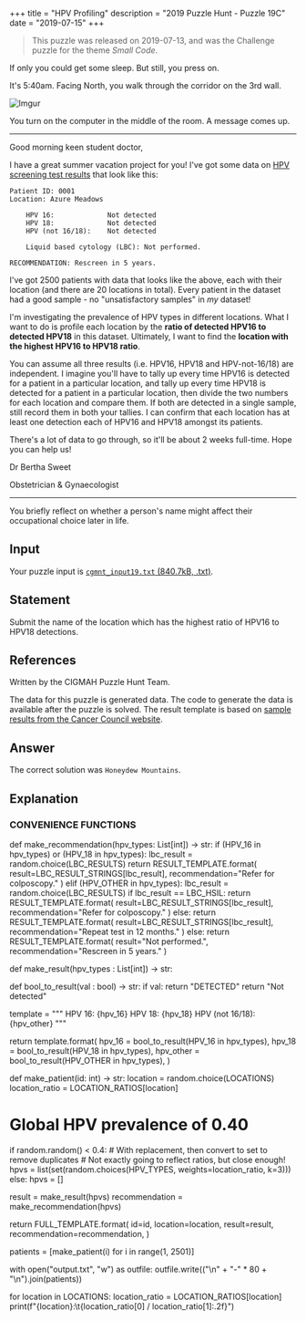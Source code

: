 +++
title = "HPV Profiling"
description = "2019 Puzzle Hunt - Puzzle 19C"
date = "2019-07-15"
+++

> This puzzle was released on 2019-07-13, and was the Challenge puzzle for the theme *Small Code*.

If only you could get some sleep. But still, you press on.

It's 5:40am. Facing North, you walk through the corridor on the 3rd wall.

![Imgur](https://i.imgur.com/qMBzfie.gif)

You turn on the computer in the middle of the room. A message comes up.

---

Good morning keen student doctor,

I have a great summer vacation project for you! I've got some data on [HPV screening test results](http://www.cancerscreening.gov.au/internet/screening/publishing.nsf/Content/guide-to-understanding-your-cervical-screening-test-results) that look like this:

```text
Patient ID: 0001
Location: Azure Meadows

    HPV 16:             Not detected
    HPV 18:             Not detected
    HPV (not 16/18):    Not detected

    Liquid based cytology (LBC): Not performed.

RECOMMENDATION: Rescreen in 5 years.
```

I've got 2500 patients with data that looks like the above, each with their location (and there are 20 locations in total). Every patient in the dataset had a good sample - no "unsatisfactory samples" in *my* dataset!

I'm investigating the prevalence of HPV types in different locations. What I want to do is profile each location by the **ratio of detected HPV16 to detected HPV18** in this dataset. Ultimately, I want to find the **location with the highest HPV16 to HPV18 ratio**.

You can assume all three results (i.e. HPV16, HPV18 and HPV-not-16/18) are independent. I imagine you'll have to tally up every time HPV16 is detected for a patient in a particular location, and tally up every time HPV18 is detected for a patient in a particular location, then divide the two numbers for each location and compare them. If both are detected in a single sample, still record them in both your tallies. I can confirm that each location has at least one detection each of HPV16 and HPV18 amongst its patients.

There's a lot of data to go through, so it'll be about 2 weeks full-time. Hope you can help us!

Dr Bertha Sweet

Obstetrician & Gynaecologist

---

You briefly reflect on whether a person's name might affect their occupational choice later in life.

## Input

Your puzzle input is [`cgmnt_input19.txt` (840.7kB, .txt)](https://drive.google.com/open?id=1gqaQBmhHDYisF-u1IXvJCXKLsh5uXTMM).

## Statement

Submit the name of the location which has the highest ratio of HPV16 to HPV18 detections.


## References

Written by the CIGMAH Puzzle Hunt Team.

The data for this puzzle is generated data. The code to generate the data is available after the puzzle is solved. The result template is based on [sample results from the Cancer Council website](https://wiki.cancer.org.au/australia/Guidelines:Cervical_cancer/Screening/Sample_cervical_screening_reports).

## Answer

The correct solution was `Honeydew Mountains`.

## Explanation
### CONVENIENCE FUNCTIONS

def make_recommendation(hpv_types: List[int]) -> str:
  if (HPV_16 in hpv_types) or (HPV_18 in hpv_types):
    lbc_result = random.choice(LBC_RESULTS)
    return RESULT_TEMPLATE.format(
      result=LBC_RESULT_STRINGS[lbc_result],
      recommendation="Refer for colposcopy."
    )
  elif (HPV_OTHER in hpv_types):
    lbc_result = random.choice(LBC_RESULTS)
    if lbc_result == LBC_HSIL:
      return RESULT_TEMPLATE.format(
        result=LBC_RESULT_STRINGS[lbc_result],
        recommendation="Refer for colposcopy."
      )
    else:
      return RESULT_TEMPLATE.format(
        result=LBC_RESULT_STRINGS[lbc_result],
        recommendation="Repeat test in 12 months."
      )
  else:
    return RESULT_TEMPLATE.format(
      result="Not performed.",
      recommendation="Rescreen in 5 years."
    )

def make_result(hpv_types : List[int]) -> str:

  def bool_to_result(val : bool) -> str:
    if val:
      return "DETECTED"
    return "Not detected"

  template = """
    HPV 16:             {hpv_16}
    HPV 18:             {hpv_18}
    HPV (not 16/18):    {hpv_other}
    """

  return template.format(
    hpv_16 = bool_to_result(HPV_16 in hpv_types),
    hpv_18 = bool_to_result(HPV_18 in hpv_types),
    hpv_other = bool_to_result(HPV_OTHER  in hpv_types),
  )

def make_patient(id: int) -> str:
  location = random.choice(LOCATIONS)
  location_ratio = LOCATION_RATIOS[location]

  # Global HPV prevalence of 0.40
  if random.random() < 0.4:
    # With replacement, then convert to set to remove duplicates
    # Not exactly going to reflect ratios, but close enough!
    hpvs = list(set(random.choices(HPV_TYPES, weights=location_ratio, k=3)))
  else:
    hpvs = []

  result = make_result(hpvs)
  recommendation = make_recommendation(hpvs)

  return FULL_TEMPLATE.format(
    id=id,
    location=location,
    result=result,
    recommendation=recommendation,
  )

patients = [make_patient(i) for i in range(1, 2501)]

with open("output.txt", "w") as outfile:
  outfile.write(("\n" + "-" * 80 + "\n").join(patients))

for location in LOCATIONS:
  location_ratio = LOCATION_RATIOS[location]
  print(f"{location}:\t{location_ratio[0] / location_ratio[1]:.2f}")
```

